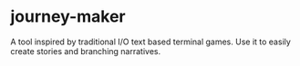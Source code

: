 # journey-maker
A tool inspired by traditional I/O text based terminal games. Use it to easily create stories and branching narratives.

